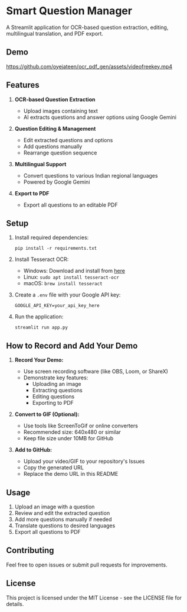 # Smart Question Manager

A Streamlit application for OCR-based question extraction, editing, multilingual translation, and PDF export.

## Demo

https://github.com/oyejateen/ocr_pdf_gen/assets/videofreekey.mp4


## Features

1. **OCR-based Question Extraction**
   - Upload images containing text
   - AI extracts questions and answer options using Google Gemini

2. **Question Editing & Management**
   - Edit extracted questions and options
   - Add questions manually
   - Rearrange question sequence

3. **Multilingual Support**
   - Convert questions to various Indian regional languages
   - Powered by Google Gemini

4. **Export to PDF**
   - Export all questions to an editable PDF

## Setup

1. Install required dependencies:
   ```
   pip install -r requirements.txt
   ```

2. Install Tesseract OCR:
   - Windows: Download and install from [here](https://github.com/UB-Mannheim/tesseract/wiki)
   - Linux: `sudo apt install tesseract-ocr`
   - macOS: `brew install tesseract`

3. Create a `.env` file with your Google API key:
   ```
   GOOGLE_API_KEY=your_api_key_here
   ```

4. Run the application:
   ```
   streamlit run app.py
   ```

## How to Record and Add Your Demo

1. **Record Your Demo:**
   - Use screen recording software (like OBS, Loom, or ShareX)
   - Demonstrate key features:
     - Uploading an image
     - Extracting questions
     - Editing questions
     - Exporting to PDF

2. **Convert to GIF (Optional):**
   - Use tools like ScreenToGif or online converters
   - Recommended size: 640x480 or similar
   - Keep file size under 10MB for GitHub

3. **Add to GitHub:**
   - Upload your video/GIF to your repository's Issues
   - Copy the generated URL
   - Replace the demo URL in this README

## Usage

1. Upload an image with a question
2. Review and edit the extracted question
3. Add more questions manually if needed
4. Translate questions to desired languages
5. Export all questions to PDF

## Contributing

Feel free to open issues or submit pull requests for improvements.

## License

This project is licensed under the MIT License - see the LICENSE file for details. 